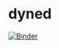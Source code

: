 # dyned

[![Binder](https://mybinder.org/badge_logo.svg)](https://mybinder.org/v2/gh/dined-io/dyned/HEAD)
